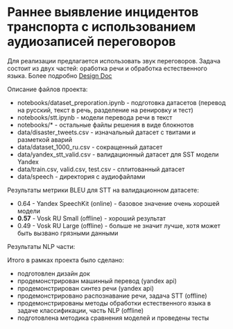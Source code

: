 # Раннее выявление инцидентов транспорта с использованием аудиозаписей переговоров


Для реализации предлагается использовать звук переговоров. Задача состоит из двух частей: оработка речи и обработка естественного языка. Более подробно [Design Doc](https://github.com/dmitrii-naumenko/Pet_SST_NLP-repo.nosync/blob/main/Design%20doc.md)

Описание файлов проекта:

- notebooks/dataset_preporation.ipynb - подготовка датасетов (перевод на русский, текст в речь, разделение на ренировку и тест)
- notebooks/stt.ipynb - модели перевода речи в текст
- notebooks/* - остальные файлы решения в виде блокнотов
- data/disaster_tweets.csv - изначальный датасет с твитами и разметкой аварий
- data/dataset_1000_ru.csv - сокращенный датасет
- data/yandex_stt_valid.csv - валидационный датасет для SST модели Yandex
- data/train.csv, valid.csv, test.csv - сплитованный датасет
- data/speech - директория с аудиофайлами

Результаты метрики BLEU для STT на валидационном датасете:

- 0.64 - Yandex SpeechKit (online) - базовое значение очень хорошей модели
- **0.57** - Vosk RU Small (offline) - хороший результат
- 0.49 - Vosk RU Large (offline) - больше не значит лучше, хотя может быть вызвано грязными данными

Результаты NLP части:

Итого в рамках проекта было сделано:

- подготовлен дизайн док
- продемонстрирован машинный перевод (yandex api)
- продемонстрирован синтез речи (yandex api)
- продемонстрировано распознавание речи, задача STT (offline)
- продемонстрированы методы обработки естественного языка в задаче классификации, часть NLP (offline)
- подготовлена методика сравнения моделей и проведены тесты
  